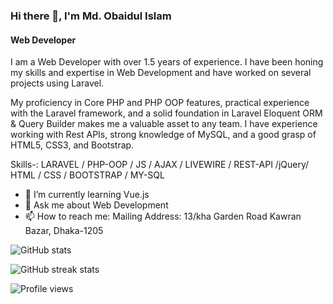 ### Hi there 👋, I'm Md. Obaidul Islam
#### Web Developer
I am a Web Developer with over 1.5 years of experience. I have been honing my skills and expertise in Web Development and have worked on several projects using Laravel.

My proficiency in Core PHP and PHP OOP features, practical experience with the Laravel framework, and a solid foundation in Laravel Eloquent ORM & Query Builder makes me a valuable asset to any team. I have experience working with Rest APIs, strong knowledge of MySQL, and a good grasp of HTML5, CSS3, and Bootstrap.

Skills-: LARAVEL / PHP-OOP / JS / AJAX / LIVEWIRE / REST-API /jQuery/ HTML / CSS / BOOTSTRAP / MY-SQL

- 🌱 I’m currently learning  Vue.js 
- 💬 Ask me about Web Development 
- 📫 How to reach me: Mailing Address: 13/kha Garden Road Kawran Bazar, Dhaka-1205 

![GitHub stats](https://github-readme-stats.vercel.app/api?username=obaidul-islam-safie&show_icons=true&count_private=true)  

![GitHub streak stats](https://streak-stats.demolab.com/?user=obaidul-islam-safie)  

![Profile views](https://gpvc.arturio.dev/obaidul-islam-safie)   
